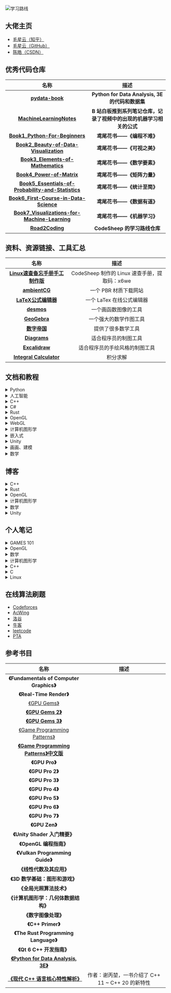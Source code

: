 ![学习路线](https://github.com/XinranSix/notes/assets/62458905/2536e8d6-71a0-42a1-a37e-7c7636982642)

## 大佬主页

- [毛星云（知乎）](https://www.zhihu.com/people/mao-xing-yun)
- [毛星云（GitHub）](https://github.com/QianMo)
- [陈皓（CSDN）](https://blog.csdn.net/haoel)

## 优秀代码仓库

|                           **名称**                           |                           **描述**                           |
| :----------------------------------------------------------: | :----------------------------------------------------------: |
|    **[pydata-book](https://github.com/wesm/pydata-book)**    |       **Python for Data Analysis, 3E 的代码和数据集**        |
| **[MachineLearningNotes](https://github.com/tsyw/MachineLearningNotes)** | **B 站白板推到系列笔记仓库，记录了视频中的出现的机器学习相关的公式** |
| **[Book1_Python-For-Beginners](https://github.com/Visualize-ML/Book1_Python-For-Beginners)** |                  **鸢尾花书——《编程不难》**                  |
| **[Book2_Beauty-of-Data-Visualization](https://github.com/Visualize-ML/Book2_Beauty-of-Data-Visualization)** |                  **鸢尾花书——《可视之美》**                  |
| **[Book3_Elements-of-Mathematics](https://github.com/Visualize-ML/Book3_Elements-of-Mathematics)** |                  **鸢尾花书——《数学要素》**                  |
| **[Book4_Power-of-Matrix](https://github.com/Visualize-ML/Book4_Power-of-Matrix)** |                  **鸢尾花书——《矩阵力量》**                  |
| **[Book5_Essentials-of-Probability-and-Statistics](https://github.com/Visualize-ML/Book5_Essentials-of-Probability-and-Statistics)** |                  **鸢尾花书——《统计至简》**                  |
| **[Book6_First-Course-in-Data-Science](https://github.com/Visualize-ML/Book6_First-Course-in-Data-Science)** |                  **鸢尾花书——《数据有道》**                  |
| **[Book7_Visualizations-for-Machine-Learning](https://github.com/Visualize-ML/Book7_Visualizations-for-Machine-Learning)** |                  **鸢尾花书——《机器学习》**                  |
| **[Road2Coding](https://github.com/rd2coding/Road2Coding)**  |                 **CodeSheep 的学习路线仓库**                 |

## 资料、资源链接、工具汇总

|                             名称                             |                     描述                      |
  | :----------------------------------------------------------: | :-------------------------------------------: |
  | **[Linux速查备忘手册手工制作版](https://pan.baidu.com/share/init?surl=Xub98JU3rBIoYiUgn8AOgg)** | CodeSheep 制作的 Linux 速查手册，提取码：x6we |
  |           **[ambientCG](https://ambientcg.com/)**            |             一个 PBR 材质下载网站             |
  |    **[LaTeX公式编辑器](https://www.latexlive.com/home)**     |           一个 LaTex 在线公式编辑器           |
  |  **[desmos](https://www.desmos.com/calculator?lang=zh-CN)**  |             一个画函数图像的工具              |
  |          **[GeoGebra](https://www.geogebra.org/)**           |            一个强大的数学作图工具             |
  |         **[数字帝国](https://zh.numberempire.com/)**         |              提供了很多数学工具               |
  |          **[Diagrams](https://app.diagrams.net/)**           |             适合程序员的制图工具              |
  |          **[Excalidraw](https://excalidraw.com/)**           |        适合程序员的手绘风格的制图工具         |
  | **[Integral Calculator](https://www.integral-calculator.com/)** |                   积分求解                    |


## 文档和教程

<details>
<summary>Python</summary>

</details>

<details>
<summary>人工智能</summary>

- [【机器学习】【白板推导系列】【合集 1～33】](https://www.bilibili.com/video/BV1aE411o7qd/?spm_id_from=333.337.search-card.all.click&vd_source=76a5184e318e57fe3ff6a57c443142ad)
</details>

<details>
<summary>C++</summary>

- [现代 C++ 教程](https://changkun.de/modern-cpp/zh-cn/00-preface/)
- [learn C++](https://www.learncpp.com/)
- [C / C++ User Group](http://www.hal9k.com/cug/)
- [Free C / C++ Libraries, Source Code and Frameworks](https://www.thefreecountry.com/sourcecode/cpp.shtml)
- [C++ Programming](https://en.wikibooks.org/wiki/C++_Programming)
- [C++ Standard Library headers](https://en.cppreference.com/w/cpp/header)
- [Learn C++](https://www.learncpp.com/)
- [Eigen](https://eigen.tuxfamily.org/index.php?title=Main_Page)
- [cppreference](https://en.cppreference.com/w/cpp/header)
- [CSDN 陈皓专栏](https://haoel.blog.csdn.net/category_9198.html)
</details>

<details>
<summary>C#</summary>

- [C# 文档](https://learn.microsoft.com/zh-cn/dotnet/csharp/)
</details>

<details>
<summary>Rust</summary>

- [Rust语言圣经(Rust Course)](https://course.rs/about-book.html)
</details>

<details>
<summary>OpenGL</summary>

- [LearnOpenGL CN](https://learnopengl-cn.github.io/)
- [OpenGL Projection Matrix](http://www.songho.ca/opengl/gl_projectionmatrix.html)
- [Built-in Variable (GLSL)](https://www.khronos.org/opengl/wiki/Built-in_Variable_(GLSL))
- [docs.GL (OpenGL API Documentation)](https://docs.gl/)
</details>

<details>
<summary>WebGL</summary>

- [WebGL 理论基础](https://webglfundamentals.org/webgl/lessons/zh_cn/)
- [WebGL2 理论基础](https://webgl2fundamentals.org/webgl/lessons/zh_cn/)
</details>

<details>
<summary>计算机图形学</summary>

- [GAMES101-现代计算机图形学入门-闫令琪](https://www.bilibili.com/video/BV1X7411F744/)
- [GAMES104：现代游戏引擎：从入门到实践](https://games-cn.org/games104/)
- [GAMES201：高级物理引擎实战指南2020](https://www.bilibili.com/video/BV1ZK411H7Hc/)
- [GAMES202-高质量实时渲染](https://www.bilibili.com/video/BV1YK4y1T7yY/)
- [清华大学-计算机图形学基础（国家级精品课）](https://www.bilibili.com/video/BV13441127CH/)
- [百人计划总目录](https://docs.qq.com/doc/DUFlzT3ByV2tHanpT?&u=609906034bb74e02af5f81a9b3e38a9f)
- [Ray Tracing in One Weekend — The Book Series](https://raytracing.github.io/)
- [3D Game Engine Programming](https://www.3dgep.com/)
</details>

<details>
<summary>嵌入式</summary>

- [太极创客](http://www.taichi-maker.com/)
</details>

<details>
<summary>Unity</summary>

- [【unity2022入门第一季】整合Unity官方教程设计最佳学习路线，Unity精讲入门系列](https://www.bilibili.com/video/BV1Mr4y1X76H)
- [《Unity Shader入门精要》随书彩色插图](http://candycat1992.github.io/unity_shaders_book/unity_shaders_book_images.html)
</details>

<details>
<summary>画画、建模</summary>

- [拜托三连了！这绝对是全B站最用心（没有之一）的PS公开课程，耗时千余小时开发！](https://www.bilibili.com/video/BV1Q5411P7k4/)
- [【合集8.21已更新93话】Blender 2.9-3.4黑铁骑士Ⅱ系统零基础入门教程](https://www.bilibili.com/video/BV1zh411Y7LX/)
- [3D建模教程，3dmax，MAYA，zbrush，3d建模基础教学全套](https://www.bilibili.com/video/BV1pA411j7pa/)
- [冒死上传！目前B站最完整的绘画教程，包含所有绘画风格！插画|厚涂|原画|板绘!](https://www.bilibili.com/video/BV1d64y197gj/?spm_id_from=333.788.top_right_bar_window_custom_collection.content.click&vd_source=76a5184e318e57fe3ff6a57c443142ad)
- [Blender 快捷键](https://shimo.im/sheets/oSMugmKgw2M9nFCn/MODOC?accessToken=eyJhbGciOiJIUzI1NiIsImtpZCI6ImRlZmF1bHQiLCJ0eXAiOiJKV1QifQ.eyJleHAiOjE2ODQ3NTg5ODYsImZpbGVHVUlEIjoiY2tZUTh4cTZKaFZ0ckdqaCIsImlhdCI6MTY4NDc1ODY4NiwiaXNzIjoidXBsb2FkZXJfYWNjZXNzX3Jlc291cmNlIiwidXNlcklkIjotNzk5NTc1NzQzM30.3pIjNzNbNSVF28rF9q8cK0yHIjcQ42EBobo5m133xs8)
</details>

<details>
<summary>数学</summary>

- [【官方双语】形象展示傅里叶变换](https://www.bilibili.com/video/BV1pW411J7s8/)
- [麻省理工学院 - MIT - 线性代数（我愿称之为线性代数教程天花板）](https://www.bilibili.com/video/BV16Z4y1U7oU/)
- [School of Mathematics](https://textbooks.math.gatech.edu/)
</details>

## 博客

<details>
<summary>C++</summary>

- [C++11、C++14、C++17、C++20新特性总结（5万字详解）](https://blog.csdn.net/qq_41854911/article/details/119657617?spm=1001.2101.3001.6650.1&utm_medium=distribute.pc_relevant.none-task-blog-2%257Edefault%257ECTRLIST%257ERate-1-119657617-blog-122969157.235%255Ev28%255Epc_relevant_t0_download&depth_1-utm_source=distribute.pc_relevant.none-task-blog-2%257Edefault%257ECTRLIST%257ERate-1-119657617-blog-122969157.235%255Ev28%255Epc_relevant_t0_download&utm_relevant_index=2)
- [C++11新特性总结](https://blog.csdn.net/weixin_53695360/article/details/122969157?ops_request_misc=%25257B%252522request%25255Fid%252522%25253A%252522168100413316800211559936%252522%25252C%252522scm%252522%25253A%25252220140713.130102334..%252522%25257D&request_id=168100413316800211559936&biz_id=0&utm_medium=distribute.pc_search_result.none-task-blog-2~all~top_click~default-2-122969157-null-null.142%5Ev82%5Ekoosearch_v1,201%5Ev4%5Eadd_ask,239%5Ev2%5Einsert_chatgpt&utm_term=c%252B%252B%25E6%2596%25B0%25E7%2589%25B9%25E6%2580%25A7&spm=1018.2226.3001.4187)
- [fmt：现代的 C++ 字符串格式化库，实现了 C++20 的特征](https://www.jianshu.com/p/fdca0fde50ac)
- [《C++面向对象程序设计》✍千处细节、万字总结（建议收藏）](https://blog.csdn.net/weixin_44368437/article/details/117563488?ops_request_misc=%257B%2522request%255Fid%2522%253A%2522168600737516800211529091%2522%252C%2522scm%2522%253A%252220140713.130102334..%2522%257D&request_id=168600737516800211529091&biz_id=0&utm_medium=distribute.pc_search_result.none-task-blog-2~all~top_positive~default-1-117563488-null-null.142^v88^control_2,239^v2^insert_chatgpt&utm_term=c%2B%2B&spm=1018.2226.3001.4187)
- [C++教程(最全)](https://blog.csdn.net/qq_33670157/article/details/104455787?ops_request_misc=%257B%2522request%255Fid%2522%253A%2522168600737516800211529091%2522%252C%2522scm%2522%253A%252220140713.130102334..%2522%257D&request_id=168600737516800211529091&biz_id=0&utm_medium=distribute.pc_search_result.none-task-blog-2~all~top_positive~default-2-104455787-null-null.142^v88^control_2,239^v2^insert_chatgpt&utm_term=c%2B%2B&spm=1018.2226.3001.4187)
- [现代 C++：一文读懂智能指针](https://zhuanlan.zhihu.com/p/150555165)
- [C++11中智能指针的原理、使用、实现](https://zhuanlan.zhihu.com/p/150555165)
</details>

<details>
<summary>Rust</summary>

</details>

<details>
<summary>OpenGL</summary>

- [OpenGL Projection Matrix](http://www.songho.ca/opengl/gl_projectionmatrix.html)
</details>

<details>
<summary>计算机图形学</summary>

- [The Normal Matrix](http://www.lighthouse3d.com/tutorials/glsl-12-tutorial/the-normal-matrix/)
- [Mouse Picking with Ray Casting](https://antongerdelan.net/opengl/raycasting.html)
</details>

<details>
<summary>数学</summary>

- [Understanding Quaternions](https://www.3dgep.com/understanding-quaternions/)
- [我在知乎学数学](https://zhuanlan.zhihu.com/p/105704401)
- [【洛必达】一篇文章，给高中生讲清楚洛必达](https://zhuanlan.zhihu.com/p/107077095)
- [如何直观理解矩阵和线性代数？](https://www.zhihu.com/question/21082351/answer/734162947)
- [四元数(Quaternions)](https://zhuanlan.zhihu.com/p/97186723)
- [四元数和旋转(Quaternion & rotation)](https://zhuanlan.zhihu.com/p/78987582)
- [旋转的表示](https://zhuanlan.zhihu.com/p/539134962?utm_medium=social&utm_oi=1040949215538733056&utm_psn=1638676212808646656&utm_source=qq)
</details>

<details>
<summary>Unity</summary>

- [AwesomeUnityTutorial](https://gitee.com/chutianshu1981/AwesomeUnityTutorial/tree/main)
</details>

## 个人笔记

<details>
<summary>GAMES 101</summary>

- [线性代数复习](https://xinransix.github.io/docs/GAMES101/%E7%BA%BF%E6%80%A7%E4%BB%A3%E6%95%B0%E5%A4%8D%E4%B9%A0.html)
- [变换](https://xinransix.github.io/docs/GAMES101/%E5%8F%98%E6%8D%A2.html)
- [光栅化](https://xinransix.github.io/docs/GAMES101/%E5%85%89%E6%A0%85%E5%8C%96.html)
- [着色](https://xinransix.github.io/docs/GAMES101/%E7%9D%80%E8%89%B2.html)
- [几何](https://xinransix.github.io/docs/GAMES101/%E5%87%A0%E4%BD%95.html)
- [光线追踪](https://xinransix.github.io/docs/GAMES101/%E5%85%89%E7%BA%BF%E8%BF%BD%E8%B8%AA.html)
- [材质与外观](https://xinransix.github.io/docs/GAMES101/%E6%9D%90%E8%B4%A8%E4%B8%8E%E5%A4%96%E8%A7%82.html)
- [颜色与感知](https://xinransix.github.io/docs/GAMES101/%E9%A2%9C%E8%89%B2%E4%B8%8E%E6%84%9F%E7%9F%A5.html)
- [高级渲染主题](https://xinransix.github.io/docs/GAMES101/%E9%AB%98%E7%BA%A7%E6%B8%B2%E6%9F%93%E4%B8%BB%E9%A2%98.html)
- [相机、镜头和光场](https://xinransix.github.io/docs/GAMES101/%E7%9B%B8%E6%9C%BA%E3%80%81%E9%95%9C%E5%A4%B4%E5%92%8C%E5%85%89%E5%9C%BA.html)
- [动画](https://xinransix.github.io/docs/GAMES101/%E5%8A%A8%E7%94%BB.html)

</details>

<details>
<summary>OpenGL</summary>

</details>

<details>
<summary>数学</summary>

- [线性代数](https://xinransix.github.io/docs/%E6%95%B0%E5%AD%A6/%E7%BA%BF%E6%80%A7%E4%BB%A3%E6%95%B0.html)
- [四元数](https://xinransix.github.io/docs/数学/四元数.html)
</details>

<details>
<summary>计算机图形学</summary>

- [四元数](https://xinransix.github.io/docs/计算机图形学/OpenGL中的投影矩阵.html)
- [法线矩阵](https://xinransix.github.io/docs/计算机图形学/法线矩阵.html)
</details>

<details>
<summary>C++</summary>

- [C++基础](https://xinransix.github.io/docs/CPP/C++基础.html)
- [指针](https://xinransix.github.io/docs/CPP/指针.html)
- [运算符重载](https://xinransix.github.io/docs/CPP/运算符重载.html)
- [OOP](https://xinransix.github.io/docs/CPP/OOP.html)
- [IO](https://xinransix.github.io/docs/CPP/IO.html)
- [STL](https://xinransix.github.io/docs/CPP/STL.html)
- [Template](https://xinransix.github.io/docs/CPP/Template.html)
- [cmake](https://xinransix.github.io/docs/CPP/cmake.html)
</details>

<details>
<summary>C</summary>

- [C语言入门](https://xinransix.github.io/docs/C/C%E8%AF%AD%E8%A8%80%E5%85%A5%E9%97%A8.html)
- [数组](https://xinransix.github.io/docs/C/数组.html)
- [函数](https://xinransix.github.io/docs/C/函数.html)
- [预处理](https://xinransix.github.io/docs/C/预处理.html)
- [指针](https://xinransix.github.io/docs/C/指针.html)
- [动态内存申请](https://xinransix.github.io/docs/C/动态内存申请.html)
- [字符串处理函数](https://xinransix.github.io/docs/C/字符串处理函数.html)
- [结构体、共用体、枚举](https://xinransix.github.io/docs/C/结构体、共用体、枚举.html)
- [链表](https://xinransix.github.io/docs/C/链表.html)
- [文件](https://xinransix.github.io/docs/C/文件.html)
</details>

<details>
<summary>Linux</summary>

- [Linux基础命令](https://xinransix.github.io/docs/Linux/Linux基础命令.html)
- [Makefile](https://xinransix.github.io/docs/Linux/Linux系统编程/Makefile.html)
</details>

## 在线算法刷题

- [Codeforces](https://codeforces.com/)
- [AcWing](https://www.acwing.com/)
- [洛谷](https://www.luogu.com.cn/)
- [牛客](https://www.nowcoder.com/)
- [leetcode](https://leetcode.cn/)
- [PTA](https://pintia.cn/home)

## 参考书目

|                             名称                             |                       描述                        |
| :----------------------------------------------------------: | :-----------------------------------------------: |
|          **《Fundamentals of Computer Graphics》**           |                                                   |
|                   **《Real-Time Render》**                   |                                                   |
| [《GPU Gems》](https://developer.nvidia.com/gpugems/gpugems/foreword) |                                                   |
| [**《GPU Gems 2》**](https://developer.nvidia.com/gpugems/gpugems2/copyright) |                                                   |
| **[《GPU Gems 3》](https://developer.nvidia.com/gpugems/gpugems3/foreword)** |                                                   |
| [《Game Programming Patterns》](http://gameprogrammingpatterns.com/contents.html) |                                                   |
| [**《Game Programming Patterns》中文版**](https://gpp.tkchu.me/) |                                                   |
|                       **《GPU Pro》**                        |                                                   |
|                      **《GPU Pro 2》**                       |                                                   |
|                      **《GPU Pro 3》**                       |                                                   |
|                      **《GPU Pro 4》**                       |                                                   |
|                      **《GPU Pro 5》**                       |                                                   |
|                      **《GPU Pro 6》**                       |                                                   |
|                      **《GPU Pro 7》**                       |                                                   |
|                       **《GPU Zen》**                        |                                                   |
|                **《Unity Shader 入门精要》**                 |                                                   |
|                   **《OpenGL 编程指南》**                    |                                                   |
|               **《Vulkan Programming Guide》**               |                                                   |
|                   **《线性代数及其应用》**                   |                                                   |
|               **《3D 数学基础：图形和游戏》**                |                                                   |
|                   **《全局光照算法技术》**                   |                                                   |
|             **《计算机图形学：几何体数据结构》**             |                                                   |
|                     **《数字图像处理》**                     |                                                   |
|                      **《C++ Primer》**                      |                                                   |
|            **《The Rust Programming Language》**             |                                                   |
|                  **《Qt 6 C++ 开发指南》**                   |                                                   |
| **[《Python for Data Analysis, 3E》](https://wesmckinney.com/book/)** |                                                   |
| **[《现代 C++ 语言核心特性解析》](https://github.com/XinranSix/docs/blob/main/books/%E7%8E%B0%E4%BB%A3C%2B%2B%E8%AF%AD%E8%A8%80%E6%A0%B8%E5%BF%83%E7%89%B9%E6%80%A7%E8%A7%A3%E6%9E%90%202021%20(%E8%B0%A2%E4%B8%99%E5%A0%83)%20(Z-Library).pdf)** | 作者：谢丙堃，一书介绍了 C++ 11 ~ C++ 20 的新特性 |





